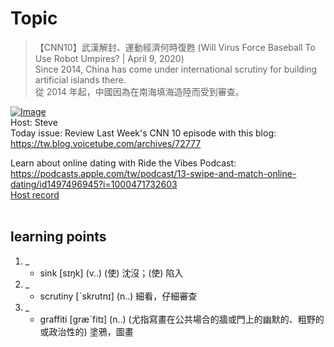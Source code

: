 # Topic

> 【CNN10】武漢解封、運動經濟何時復甦 (Will Virus Force Baseball To Use Robot Umpires? | April 9, 2020) <br>
> Since 2014, China has come under international scrutiny for building artificial islands there. <br>
> 從 2014 年起，中國因為在南海填海造陸而受到審查。 <br>

[![Image](https://cdn.voicetube.com/assets/thumbnails/gg-AilmuB1U.jpg)](https://www.youtube.com/embed/gg-AilmuB1U?rel=0&showinfo=0&cc_load_policy=0&controls=1&autoplay=1&iv_load_policy=3&playsinline=1&wmode=transparent&start=261&end=269&enablejsapi=1&origin=https://tw.voicetube.com&widgetid=1)<br>
Host: Steve 
<br>Today issue: Review Last Week's CNN 10 episode with this blog: https://tw.blog.voicetube.com/archives/72777

Learn about online dating with Ride the Vibes Podcast: https://podcasts.apple.com/tw/podcast/13-swipe-and-match-online-dating/id1497496945?i=1000471732603
<br>
[Host record](https://cdn.voicetube.com/tmp/everyday_records/stephen_vt_44701/4178.mp3)
<br><br>
## learning points
1. _
	* sink [sɪŋk] (v..) (使) 沈沒；(使) 陷入
2. _
	* scrutiny  [ˋskrutnɪ] (n..) 細看，仔細審查
3. _
	* graffiti  [græˋfitɪ] (n..) (尤指寫畫在公共場合的牆或門上的幽默的、粗野的或政治性的) 塗鴉，圖畫
